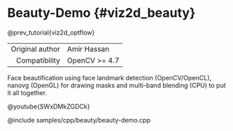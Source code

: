 # Beauty-Demo {#viz2d_beauty}

@prev_tutorial{viz2d_optflow}

|    |    |
| -: | :- |
| Original author | Amir Hassan |
| Compatibility | OpenCV >= 4.7 |

Face beautification using face landmark detection (OpenCV/OpenCL), nanovg (OpenGL) for drawing masks and multi-band blending (CPU) to put it all together.

@youtube{SWxDMkZGDCk}

@include samples/cpp/beauty/beauty-demo.cpp
